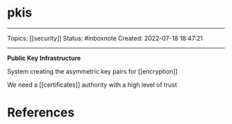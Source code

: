 # pkis
---
Topics: [[security]]
Status: #inboxnote
Created: 2022-07-18 18:47:21

---

**Public Key Infrastructure**

System creating the asymmetric key pairs for [[encryption]]

We need a [[certificates]] authority with a high level of trust

# References
